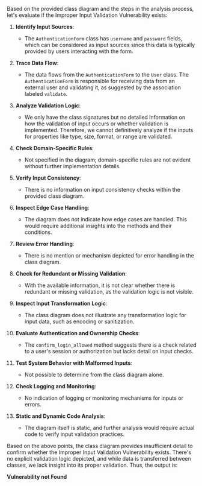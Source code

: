 Based on the provided class diagram and the steps in the analysis process, let's evaluate if the Improper Input Validation Vulnerability exists:

1. **Identify Input Sources**:
   - The `AuthenticationForm` class has `username` and `password` fields, which can be considered as input sources since this data is typically provided by users interacting with the form.

2. **Trace Data Flow**:
   - The data flows from the `AuthenticationForm` to the `User` class. The `AuthenticationForm` is responsible for receiving data from an external user and validating it, as suggested by the association labeled `validate`.

3. **Analyze Validation Logic**:
   - We only have the class signatures but no detailed information on how the validation of input occurs or whether validation is implemented. Therefore, we cannot definitively analyze if the inputs for properties like type, size, format, or range are validated.

4. **Check Domain-Specific Rules**:
   - Not specified in the diagram; domain-specific rules are not evident without further implementation details.

5. **Verify Input Consistency**:
   - There is no information on input consistency checks within the provided class diagram.

6. **Inspect Edge Case Handling**:
   - The diagram does not indicate how edge cases are handled. This would require additional insights into the methods and their conditions.

7. **Review Error Handling**:
   - There is no mention or mechanism depicted for error handling in the class diagram.

8. **Check for Redundant or Missing Validation**:
   - With the available information, it is not clear whether there is redundant or missing validation, as the validation logic is not visible.

9. **Inspect Input Transformation Logic**:
   - The class diagram does not illustrate any transformation logic for input data, such as encoding or sanitization.

10. **Evaluate Authentication and Ownership Checks**:
    - The `confirm_login_allowed` method suggests there is a check related to a user's session or authorization but lacks detail on input checks.

11. **Test System Behavior with Malformed Inputs**:
    - Not possible to determine from the class diagram alone.

12. **Check Logging and Monitoring**:
    - No indication of logging or monitoring mechanisms for inputs or errors.

13. **Static and Dynamic Code Analysis**:
    - The diagram itself is static, and further analysis would require actual code to verify input validation practices.

Based on the above points, the class diagram provides insufficient detail to confirm whether the Improper Input Validation Vulnerability exists. There's no explicit validation logic depicted, and while data is transferred between classes, we lack insight into its proper validation. Thus, the output is:

**Vulnerability not Found**